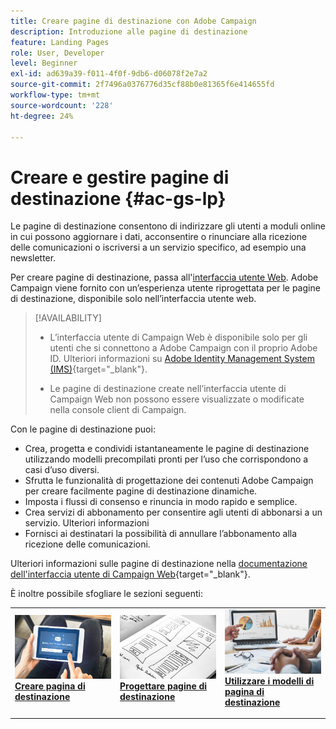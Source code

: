 ```yaml
---
title: Creare pagine di destinazione con Adobe Campaign
description: Introduzione alle pagine di destinazione
feature: Landing Pages
role: User, Developer
level: Beginner
exl-id: ad639a39-f011-4f0f-9db6-d06078f2e7a2
source-git-commit: 2f7496a0376776d35cf88b0e81365f6e414655fd
workflow-type: tm+mt
source-wordcount: '228'
ht-degree: 24%

---
```


# Creare e gestire pagine di destinazione {#ac-gs-lp}

Le pagine di destinazione consentono di indirizzare gli utenti a moduli online in cui possono aggiornare i dati, acconsentire o rinunciare alla ricezione delle comunicazioni o iscriversi a un servizio specifico, ad esempio una newsletter.

Per creare pagine di destinazione, passa all&#39;[interfaccia utente Web](../start/campaign-ui.md#campaign-web-user-interface-ac-web-ui). Adobe Campaign viene fornito con un’esperienza utente riprogettata per le pagine di destinazione, disponibile solo nell’interfaccia utente web.


>[!AVAILABILITY]
>
>* L’interfaccia utente di Campaign Web è disponibile solo per gli utenti che si connettono a Adobe Campaign con il proprio Adobe ID. Ulteriori informazioni su [Adobe Identity Management System (IMS)](https://helpx.adobe.com/it/enterprise/using/users.html){target="_blank"}.
>
>* Le pagine di destinazione create nell’interfaccia utente di Campaign Web non possono essere visualizzate o modificate nella console client di Campaign.
>

Con le pagine di destinazione puoi:

* Crea, progetta e condividi istantaneamente le pagine di destinazione utilizzando modelli precompilati pronti per l’uso che corrispondono a casi d’uso diversi.
* Sfrutta le funzionalità di progettazione dei contenuti Adobe Campaign per creare facilmente pagine di destinazione dinamiche.
* Imposta i flussi di consenso e rinuncia in modo rapido e semplice.
* Crea servizi di abbonamento per consentire agli utenti di abbonarsi a un servizio. Ulteriori informazioni
* Fornisci ai destinatari la possibilità di annullare l’abbonamento alla ricezione delle comunicazioni.


Ulteriori informazioni sulle pagine di destinazione nella [documentazione dell&#39;interfaccia utente di Campaign Web](https://experienceleague.adobe.com/en/docs/campaign-web/v8/landing-pages/get-started-lp){target="_blank"}.

È inoltre possibile sfogliare le sezioni seguenti:

<table style="table-layout:fixed"><tr style="border: 0;">
<td>
<a href="https://experienceleague.adobe.com/en/docs/campaign-web/v8/landing-pages/create-lp">
<img alt="Lead" src="assets/do-not-localize/lp-subscription.jpeg">
</a>
<div><a href="https://experienceleague.adobe.com/en/docs/campaign-web/v8/landing-pages/create-lp"><strong>Creare pagina di destinazione</strong>
</div>
<p>
</td>
<td>
<a href="https://experienceleague.adobe.com/en/docs/campaign-web/v8/landing-pages/lp-content">
<img alt="Convalida" src="assets/do-not-localize//lp-design.jpg">
</a>
<div>
<a href="https://experienceleague.adobe.com/en/docs/campaign-web/v8/landing-pages/lp-content"><strong>Progettare pagine di destinazione</strong></a>
</div>
<p>
</td>
<td>
<a href="https://experienceleague.adobe.com/en/docs/campaign-web/v8/landing-pages/lp-templates">
<img alt="Convalida" src="assets/do-not-localize/lp-reporting.jpg">
</a>
<div>
<a href="https://experienceleague.adobe.com/en/docs/campaign-web/v8/landing-pages/lp-templates"><strong>Utilizzare i modelli di pagina di destinazione</strong></a>
</div>
<p>
</td>
</tr></table>
